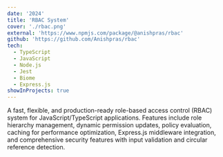 ```yaml
---
date: '2024'
title: 'RBAC System'
cover: './rbac.png'
external: 'https://www.npmjs.com/package/@anishpras/rbac'
github: 'https://github.com/Anishpras/rbac'
tech:
  - TypeScript
  - JavaScript
  - Node.js
  - Jest
  - Biome
  - Express.js
showInProjects: true
---
```


A fast, flexible, and production-ready role-based access control (RBAC) system for JavaScript/TypeScript applications. Features include role hierarchy management, dynamic permission updates, policy evaluation, caching for performance optimization, Express.js middleware integration, and comprehensive security features with input validation and circular reference detection. 